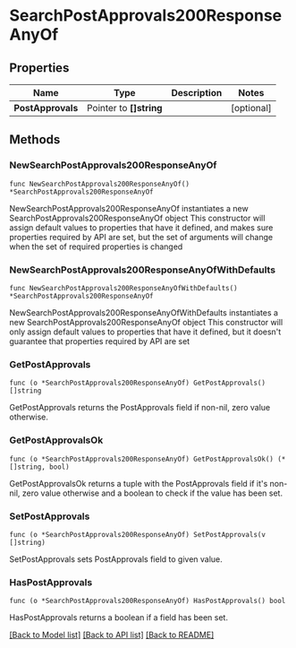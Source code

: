 # SearchPostApprovals200ResponseAnyOf

## Properties

Name | Type | Description | Notes
------------ | ------------- | ------------- | -------------
**PostApprovals** | Pointer to **[]string** |  | [optional] 

## Methods

### NewSearchPostApprovals200ResponseAnyOf

`func NewSearchPostApprovals200ResponseAnyOf() *SearchPostApprovals200ResponseAnyOf`

NewSearchPostApprovals200ResponseAnyOf instantiates a new SearchPostApprovals200ResponseAnyOf object
This constructor will assign default values to properties that have it defined,
and makes sure properties required by API are set, but the set of arguments
will change when the set of required properties is changed

### NewSearchPostApprovals200ResponseAnyOfWithDefaults

`func NewSearchPostApprovals200ResponseAnyOfWithDefaults() *SearchPostApprovals200ResponseAnyOf`

NewSearchPostApprovals200ResponseAnyOfWithDefaults instantiates a new SearchPostApprovals200ResponseAnyOf object
This constructor will only assign default values to properties that have it defined,
but it doesn't guarantee that properties required by API are set

### GetPostApprovals

`func (o *SearchPostApprovals200ResponseAnyOf) GetPostApprovals() []string`

GetPostApprovals returns the PostApprovals field if non-nil, zero value otherwise.

### GetPostApprovalsOk

`func (o *SearchPostApprovals200ResponseAnyOf) GetPostApprovalsOk() (*[]string, bool)`

GetPostApprovalsOk returns a tuple with the PostApprovals field if it's non-nil, zero value otherwise
and a boolean to check if the value has been set.

### SetPostApprovals

`func (o *SearchPostApprovals200ResponseAnyOf) SetPostApprovals(v []string)`

SetPostApprovals sets PostApprovals field to given value.

### HasPostApprovals

`func (o *SearchPostApprovals200ResponseAnyOf) HasPostApprovals() bool`

HasPostApprovals returns a boolean if a field has been set.


[[Back to Model list]](../README.md#documentation-for-models) [[Back to API list]](../README.md#documentation-for-api-endpoints) [[Back to README]](../README.md)


